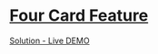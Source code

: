 # [Four Card Feature](https://www.frontendmentor.io/challenges/four-card-feature-section-weK1eFYK "four-card-feature challenge")

[Solution - Live DEMO](https://jolly-colden-7b52e1.netlify.app/ "four-card-feature solution")
